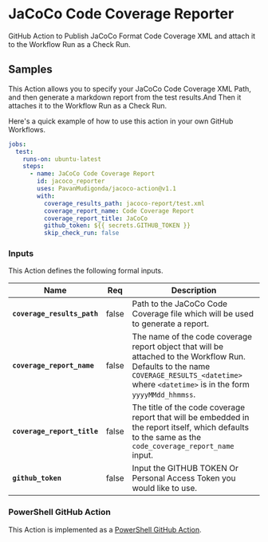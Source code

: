 # JaCoCo Code Coverage Reporter

GitHub Action to Publish JaCoCo Format Code Coverage XML and attach it
to the Workflow Run as a Check Run.

## Samples


This Action allows you to specify your JaCoCo Code Coverage XML Path, and then
generate a markdown report from the test results.And Then it attaches it
to the Workflow Run as a Check Run.

Here's a quick example of how to use this action in your own GitHub Workflows.

```yaml
jobs:
  test:
    runs-on: ubuntu-latest
    steps:
      - name: JaCoCo Code Coverage Report
        id: jacoco_reporter
        uses: PavanMudigonda/jacoco-action@v1.1
        with:
          coverage_results_path: jacoco-report/test.xml
          coverage_report_name: Code Coverage Report
          coverage_report_title: JaCoCo
          github_token: ${{ secrets.GITHUB_TOKEN }}
          skip_check_run: false
```


### Inputs

This Action defines the following formal inputs.

| Name | Req | Description
|-|-|-|
| **`coverage_results_path`**  | false | Path to the JaCoCo Code Coverage file which will be used to generate a report.  
| **`coverage_report_name`** | false | The name of the code coverage report object that will be attached to the Workflow Run.  Defaults to the name `COVERAGE_RESULTS_<datetime>` where `<datetime>` is in the form `yyyyMMdd_hhmmss`.
| **`coverage_report_title`** | false | The title of the code coverage report that will be embedded in the report itself, which defaults to the same as the `code_coverage_report_name` input.
|**`github_token`** | false | Input the GITHUB TOKEN Or Personal Access Token you would like to use.

### PowerShell GitHub Action

This Action is implemented as a [PowerShell GitHub Action](https://github.com/ebekker/pwsh-github-action-base).

